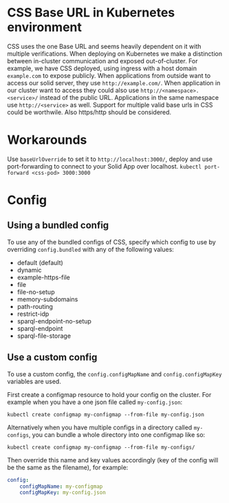 
# CSS Base URL in Kubernetes environment
CSS uses the one Base URL and seems heavily dependent on it with multiple verifications.
When deploying on Kubernetes we make a distinction between in-cluster communication and exposed out-of-cluster.
For example, we have CSS deployed, using ingress with a host domain `example.com` to expose publicly.
When applications from outside want to access our solid server, they use `http://example.com/`.
When application in our cluster want to access they could also use `http://<namespace>.<service>/` instead of the public URL.
Applications in the same namespace use `http://<service>` as well. Support for multiple valid base urls in CSS could be worthwile. Also https/http should be considered.

# Workarounds
Use `baseUrlOverride` to set it to `http://localhost:3000/`, deploy and use port-forwarding to connect to your Solid App over localhost.
`kubectl port-forward <css-pod> 3000:3000`

# Config

## Using a bundled config
To use any of the bundled configs of CSS, specify which config to use by overriding `config.bundled` with any of the following values:
- default (default)
- dynamic
- example-https-file
- file
- file-no-setup
- memory-subdomains
- path-routing
- restrict-idp
- sparql-endpoint-no-setup
- sparql-endpoint
- sparql-file-storage

## Use a custom config
To use a custom config, the `config.configMapName` and `config.configMapKey` variables are used.

First create a configmap resource to hold your config on the cluster. For example when you have a one json file called `my-config.json`:
```
kubectl create configmap my-configmap --from-file my-config.json
```

Alternatively when you have multiple configs in a directory called `my-configs`, you can bundle a whole directory into one configmap like so:
```
kubectl create configmap my-configmap --from-file my-configs/
```

Then override this name and key values accordingly (key of the config will be the same as the filename), for example:
```yaml
config:
    configMapName: my-configmap
    configMapKey: my-config.json
```

